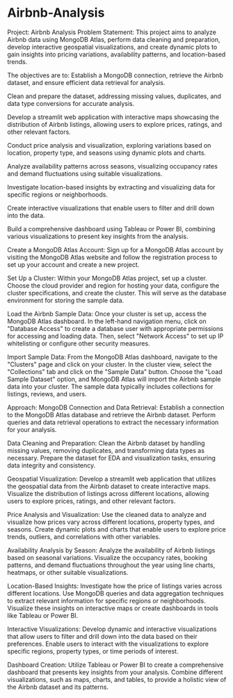 # Airbnb-Analysis
Project: Airbnb Analysis
Problem Statement:
This project aims to analyze Airbnb data using MongoDB Atlas, perform data cleaning and preparation, develop interactive geospatial visualizations, and create dynamic plots to gain insights into pricing variations, availability patterns, and location-based trends.

The objectives are to:
  Establish a MongoDB connection, retrieve the Airbnb dataset, and ensure efficient data retrieval for analysis.
  
  Clean and prepare the dataset, addressing missing values, duplicates, and data type conversions for accurate analysis.
  
  Develop a streamlit web application with interactive maps showcasing the distribution of Airbnb listings, allowing users to explore prices, ratings, and other relevant factors.
  
  Conduct price analysis and visualization, exploring variations based on location, property type, and seasons using dynamic plots and charts.
  
  Analyze availability patterns across seasons, visualizing occupancy rates and demand fluctuations using suitable visualizations.
  
  Investigate location-based insights by extracting and visualizing data for specific regions or neighborhoods.
  
  Create interactive visualizations that enable users to filter and drill down into the data.
  
  Build a comprehensive dashboard using Tableau or Power BI, combining various visualizations to present key insights from the analysis.

Create a MongoDB Atlas Account:
  Sign up for a MongoDB Atlas account by visiting the MongoDB Atlas website and follow the registration process to set up your account and create a new project.

Set Up a Cluster:
  Within your MongoDB Atlas project, set up a cluster. Choose the cloud provider and region for hosting your data, configure the cluster specifications, and create the cluster. This 
  will serve as the database environment for storing the sample data.

Load the Airbnb Sample Data: Once your cluster is set up, access the MongoDB Atlas dashboard. In the left-hand navigation menu, click on "Database Access" to create a database user with appropriate permissions for accessing and loading data. Then, select "Network Access" to set up IP whitelisting or configure other security measures.

Import Sample Data: From the MongoDB Atlas dashboard, navigate to the "Clusters" page and click on your cluster. In the cluster view, select the "Collections" tab and click on the "Sample Data" button. Choose the "Load Sample Dataset" option, and MongoDB Atlas will import the Airbnb sample data into your cluster. The sample data typically includes collections for listings, reviews, and users.

Approach:
MongoDB Connection and Data Retrieval: Establish a connection to the MongoDB Atlas database and retrieve the Airbnb dataset. Perform queries and data retrieval operations to extract the necessary information for your analysis.

Data Cleaning and Preparation: Clean the Airbnb dataset by handling missing values, removing duplicates, and transforming data types as necessary. Prepare the dataset for EDA and visualization tasks, ensuring data integrity and consistency.

Geospatial Visualization: Develop a streamlit web application that utilizes the geospatial data from the Airbnb dataset to create interactive maps. Visualize the distribution of listings across different locations, allowing users to explore prices, ratings, and other relevant factors.

Price Analysis and Visualization: Use the cleaned data to analyze and visualize how prices vary across different locations, property types, and seasons. Create dynamic plots and charts that enable users to explore price trends, outliers, and correlations with other variables.

Availability Analysis by Season: Analyze the availability of Airbnb listings based on seasonal variations. Visualize the occupancy rates, booking patterns, and demand fluctuations throughout the year using line charts, heatmaps, or other suitable visualizations.

Location-Based Insights: Investigate how the price of listings varies across different locations. Use MongoDB queries and data aggregation techniques to extract relevant information for specific regions or neighborhoods. Visualize these insights on interactive maps or create dashboards in tools like Tableau or Power BI.

Interactive Visualizations: Develop dynamic and interactive visualizations that allow users to filter and drill down into the data based on their preferences. Enable users to interact with the visualizations to explore specific regions, property types, or time periods of interest.

Dashboard Creation: Utilize Tableau or Power BI to create a comprehensive dashboard that presents key insights from your analysis. Combine different visualizations, such as maps, charts, and tables, to provide a holistic view of the Airbnb dataset and its patterns.
